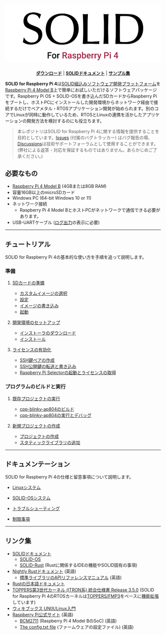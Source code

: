 <h1 align="center">
  <picture>
    <source media="(prefers-color-scheme: light)" srcset="doc/img/solid-rpi4b.svg">
    <source media="(prefers-color-scheme: dark)" srcset="doc/img/solid-rpi4b-dark.svg">
    <img src="doc/img/solid-rpi4b.svg" alt="SOLID for Raspberry Pi 4">
  </picture>
</h1>

<p align="center">
   <a href="doc/download.md"><b>ダウンロード</b></a> |
   <a href="http://solid.kmckk.com/doc/skit/current/"><b>SOLIDドキュメント</b></a> |
   <a href="https://github.com/KyotoMicrocomputer/solid-rapi4-examples"><b>サンプル集</b></a>
</p>

**SOLID for Raspberry Pi 4**は[SOLID組込みソフトウェア開発プラットフォーム](https://solid.kmckk.com/SOLID/)を[Raspberry Pi 4 Model B](https://www.raspberrypi.com/products/raspberry-pi-4-model-b/)上で簡単にお試しいただけるソフトウェアパッケージです。Raspberry Pi OS + SOLID-OSを書き込んだSDカードからRaspberry Piをブートし、ホストPCにインストールした開発環境からネットワーク経由で接続するだけでベアメタル・RTOSアプリケーション開発が始められます。別のコアでLinuxが同時に動作しているため、RTOSとLinuxの連携を活かしたアプリケーションの開発方法を検討するのにも役立ちます。

> 本レポジトリはSOLID for Raspberry Pi 4に関する情報を提供することを目的としています。[Issues](https://github.com/KyotoMicrocomputer/solid-rapi4/issues) (付属のバグトラッカー) はバグ報告の場、[Discussions](https://github.com/KyotoMicrocomputer/solid-rapi4/discussions)は技術サポートフォーラムとして使用することができます。(弊社による返答・対応を保証するものではありません。あらかじめご了承ください。)

## 必要なもの

- [Raspberry Pi 4 Model B](https://www.raspberrypi.com/products/raspberry-pi-4-model-b/) (4GBまたは8GB RAM)
- 容量16GB以上のmicroSDカード
- Windows PC (64-bit Windows 10 or 11)
- ネットワーク接続
  - Raspberry Pi 4 Model BとホストPCがネットワークで通信できる必要があります。
- USB-UARTケーブル ([ログ出力](doc/system-rtos.md#ログ出力)の表示に必要)

-------

## チュートリアル

SOLID for Raspberry Pi 4の基本的な使い方を手順を追って説明します。

### 準備
1. [SDカードの準備](doc/flashing-sd-card.md)
   - [カスタムイメージの選択](doc/flashing-sd-card.md#カスタムイメージの選択)
   - [設定](doc/flashing-sd-card.md#設定)
   - [イメージの書き込み](doc/flashing-sd-card.md#イメージの書き込み)
   - [起動](doc/flashing-sd-card.md#起動)

2. [開発環境のセットアップ](doc/setup-devenv.md)
   - [インストーラのダウンロード](doc/setup-devenv.md#インストーラのダウンロード)
   - [インストール](doc/setup-devenv.md#インストール)

3. [ライセンスの有効化](doc/license.md)
   - [SSH鍵ペアの作成](doc/license.md#SSH鍵ペアの作成)
   - [SSH公開鍵の転送と書き込み](doc/license.md#SSH公開鍵の転送と書き込み)
   - [Raspberry Pi Selectorの起動とライセンスの取得](doc/license.md#raspberry-pi-selectorの起動とライセンスの取得)

### プログラムのビルドと実行

1. [既存プロジェクトの実行](doc/running-sample-program.md)
   - [cpp-blinky-ap804のビルド](doc/running-sample-program.md#cpp-blinky-ap804-のビルド)
   - [cpp-blinky-ap804の実行とデバッグ](doc/running-sample-program.md#cpp-blinky-ap804-の実行とデバッグ)

2. [新規プロジェクトの作成](doc/build-and-run-newproject.md)
   - [プロジェクトの作成](doc/build-and-run-newproject.md#プロジェクトの作成)
   - [スタティックライブラリの追加](doc/add-static-library.md#スタティックライブラリの追加)

-------

## ドキュメンテーション

SOLID for Raspberry Pi 4の仕様と留意事項について説明します。

- [Linuxシステム](doc/system-linux.md)

- [SOLID-OSシステム](doc/system-rtos.md)

- [トラブルシューティング](doc/troubleshooting.md)

- [制限事項](doc/limitations.md)

-------

## リンク集

- [SOLIDドキュメント](http://solid.kmckk.com/doc/skit/current/index.html)
   - [SOLID-OS](http://solid.kmckk.com/doc/skit/current/os/index.html)
   - [SOLID-Rust](http://solid.kmckk.com/doc/skit/current/solid_rust/rust.html) (Rustに関係するIDEの機能やSOLID固有の事項)
- [Nightly Rustドキュメント](https://doc.rust-lang.org/nightly/) (英語)
   - [標準ライブラリのAPIリファレンスマニュアル](https://doc.rust-lang.org/nightly/std/index.html) (英語)
- [Rustの日本語ドキュメント](https://doc.rust-jp.rs/)
- [TOPPERS第3世代カーネル (ITRON系) 統合仕様書 Release 3.5.0](https://toppers.jp/docs/tech/tgki_spec-350.pdf) (SOLID for Raspberry Pi 4のRTOSカーネルは[TOPPERS/FMP3](https://toppers.jp/fmp3-kernel.html)をベースに[機能拡張](http://solid.kmckk.com/doc/skit/current/os/kernel/api_spec.html#toppers)しています)
- [ウィキブックス UNIX/Linux入門](https://ja.wikibooks.org/wiki/UNIX/Linux%E5%85%A5%E9%96%80)
- [Raspberry Pi公式サイト](https://www.raspberrypi.com/) (英語)
   - [BCM2711](https://www.raspberrypi.com/documentation/computers/processors.html#bcm2711) (Raspberry Pi 4 Model BのSoC) (英語)
   - [The config.txt file](https://www.raspberrypi.com/documentation/computers/config_txt.html#what-is-config-txt) (ファームウェアの設定ファイル) (英語)
